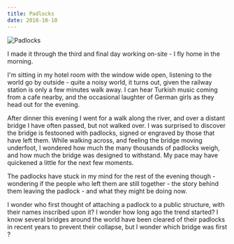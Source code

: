 ```yaml
---
title: Padlocks
date: 2018-10-10
---
```


![Padlocks](https://source.unsplash.com/y7GlIdTUOvo/1600x900)

I made it through the third and final day working on-site - I fly home in the morning.

I'm sitting in my hotel room with the window wide open, listening to the world go by outside - quite a noisy world, it turns out, given the railway station is only a few minutes walk away. I can hear Turkish music coming from a cafe nearby, and the occasional laughter of German girls as they head out for the evening.

After dinner this evening I went for a walk along the river, and over a distant bridge I have often passed, but not walked over. I was surprised to discover the bridge is festooned with padlocks, signed or engraved by those that have left them. While walking across, and feeling the bridge moving underfoot, I wondered how much the many thousands of padlocks weigh, and how much the bridge was designed to withstand. My pace may have quickened a little for the next few moments.

The padlocks have stuck in my mind for the rest of the evening though - wondering if the people who left them are still together - the story behind them leaving the padlock - and what they might be doing now.

I wonder who first thought of attaching a padlock to a public structure, with their names inscribed upon it? I wonder how long ago the trend started? I know several bridges around the world have been cleared of their padlocks in recent years to prevent their collapse, but I wonder which bridge was first ?